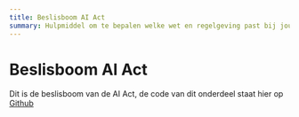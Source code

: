 ```yaml
---
title: Beslisboom AI Act
summary: Hulpmiddel om te bepalen welke wet en regelgeving past bij jouw type AI a.d.h.v. de AI Verordering
---
```

# Beslisboom AI Act
Dit is de beslisboom van de AI Act, de code van dit onderdeel staat hier op <a href=https://github.com/MinBZK/ai-act-decisiontree>Github</a>

<div id="app">
<script src="https://unpkg.com/ai-act-decision-tree@0.0.3/dist/index.js"></script>
</div>
